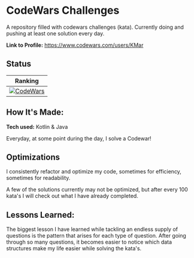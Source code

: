 # CodeWars Challenges
A repository filled with codewars challenges (kata). Currently doing and pushing at least one solution every day.

**Link to Profile:** https://www.codewars.com/users/KMar

## Status
| Ranking |
| --- |
| [![CodeWars](https://www.codewars.com/users/KMar/badges/micro)](https://www.codewars.com/users/KMar) |

## How It's Made:

**Tech used:** Kotlin & Java

Everyday, at some point during the day, I solve a Codewar! 

## Optimizations

I consistently refactor and optimize my code, sometimes for efficiency, sometimes for readability. 

A few of the solutions currently may not be optimized, but after every 100 kata's I will check out what I have already completed.

## Lessons Learned:

The biggest lesson I have learned while tackling an endless supply of questions is the pattern that arises for each type of question. After going through so many questions, it becomes easier to notice which data structures make my life easier while solving the kata's. 



